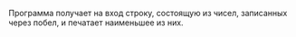 Программа получает на вход строку, состоящую из чисел, записанных через побел, и печатает наименьшее из них.